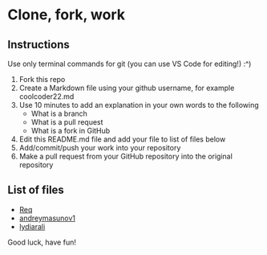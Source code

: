 # Clone, fork, work

## Instructions

Use only terminal commands for git (you can use VS Code for editing!) :^)

1. Fork this repo
2. Create a Markdown file using your github username, for example coolcoder22.md
3. Use 10 minutes to add an explanation in your own words to the following
    - What is a branch
    - What is a pull request
    - What is a fork in GitHub
4. Edit this README.md file and add your file to list of files below
5. Add/commit/push your work into your repository 
6. Make a pull request from your GitHub repository into the original repository

## List of files

- [Req](./req.md)
- [andreymasunov1](./andreymasunov1.md)
- [lydiarali](./lydiarali.md)

Good luck, have fun!
